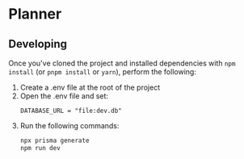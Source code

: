 # Planner

## Developing

Once you've cloned the project and installed dependencies with `npm install` (or `pnpm install` or `yarn`), perform the following:

1. Create a .env file at the root of the project
2. Open the .env file and set:
    ```
    DATABASE_URL = "file:dev.db"
    ```
3. Run the following commands:
    ```bash
    npx prisma generate
    npm run dev
```